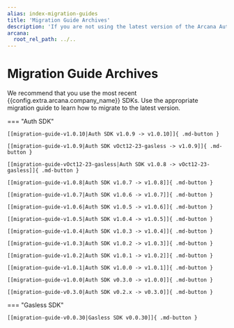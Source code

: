 ```yaml
---
alias: index-migration-guides
title: 'Migration Guide Archives'
description: 'If you are not using the latest version of the Arcana Auth SDK, we strongly recommend that you migrate to the latest release.'
arcana:
  root_rel_path: ../..
---
```


# Migration Guide Archives

We recommend that you use the most recent {{config.extra.arcana.company_name}} SDKs. Use the appropriate migration guide to learn how to migrate to the latest version.

=== "Auth SDK"

    [[migration-guide-v1.0.10|Auth SDK v1.0.9 -> v1.0.10]]{ .md-button }

    [[migration-guide-v1.0.9|Auth SDK vOct12-23-gasless -> v1.0.9]]{ .md-button }

    [[migration-guide-vOct12-23-gasless|Auth SDK v1.0.8 -> vOct12-23-gasless]]{ .md-button }

    [[migration-guide-v1.0.8|Auth SDK v1.0.7 -> v1.0.8]]{ .md-button }

    [[migration-guide-v1.0.7|Auth SDK v1.0.6 -> v1.0.7]]{ .md-button }

    [[migration-guide-v1.0.6|Auth SDK v1.0.5 -> v1.0.6]]{ .md-button }

    [[migration-guide-v1.0.5|Auth SDK v1.0.4 -> v1.0.5]]{ .md-button }

    [[migration-guide-v1.0.4|Auth SDK v1.0.3 -> v1.0.4]]{ .md-button }

    [[migration-guide-v1.0.3|Auth SDK v1.0.2 -> v1.0.3]]{ .md-button }

    [[migration-guide-v1.0.2|Auth SDK v1.0.1 -> v1.0.2]]{ .md-button }

    [[migration-guide-v1.0.1|Auth SDK v1.0.0 -> v1.0.1]]{ .md-button }

    [[migration-guide-v1.0.0|Auth SDK v0.3.0 -> v1.0.0]]{ .md-button }

    [[migration-guide-v0.3.0|Auth SDK v0.2.x -> v0.3.0]]{ .md-button }

=== "Gasless SDK"

    [[migration-guide-v0.0.30|Gasless SDK v0.0.30]]{ .md-button }
